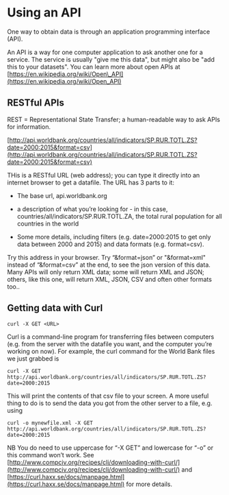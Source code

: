 # Using an API

One way to obtain data is through an application programming interface \(API\).

An API is a way for one computer application to ask another one for a service.  The service is usually "give me this data", but might also be "add this to your datasets".  You can learn more about open APIs at [https://en.wikipedia.org/wiki/Open\_API](https://en.wikipedia.org/wiki/Open_API)

## RESTful APIs

REST = Representational State Transfer; a human-readable way to ask APIs for information.

[http://api.worldbank.org/countries/all/indicators/SP.RUR.TOTL.ZS?date=2000:2015&format=csv](http://api.worldbank.org/countries/all/indicators/SP.RUR.TOTL.ZS?date=2000:2015&format=csv)

THis is a RESTful URL \(web address\); you can type it directly into an internet browser to get a datafile. The URL has 3 parts to it:

* The base url, api.worldbank.org
* a description of what you’re looking for - in this case,   
   countries/all/indicators/SP.RUR.TOTL.ZA, the total rural population for all countries in the world

* Some more details, including filters \(e.g. date=2000:2015 to get only data between 2000 and 2015\) and data formats \(e.g. format=csv\).

Try this address in your browser. Try “&format=json” or "&format=xml" instead of “&format=csv” at the end, to see the json version of this data.  Many APIs will only return XML data; some will return XML and JSON; others, like this one, will return XML, JSON, CSV and often other formats too..

## Getting data with Curl

`curl -X GET <URL>`

Curl is a command-line program for transferring files between computers \(e.g. from the server with the datafile you want, and the computer you’re working on now\). For example, the curl command for the World Bank files we just grabbed is

`curl -X GET http://api.worldbank.org/countries/all/indicators/SP.RUR.TOTL.ZS?date=2000:2015`

This will print the contents of that csv file to your screen. A more useful thing to do is to send the data you got from the other server to a file, e.g. using

`curl -o mynewfile.xml -X GET http://api.worldbank.org/countries/all/indicators/SP.RUR.TOTL.ZS?date=2000:2015`

NB You do need to use uppercase for “-X GET” and lowercase for “-o” or this command won’t work. See [http://www.compciv.org/recipes/cli/downloading-with-curl/](http://www.compciv.org/recipes/cli/downloading-with-curl/) and [https://curl.haxx.se/docs/manpage.html](https://curl.haxx.se/docs/manpage.html) for more details.

